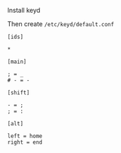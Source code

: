 Install keyd

Then create `/etc/keyd/default.conf`

```
[ids]

*

[main]

; = _
# - = -

[shift]

- = ;
; = :

[alt]

left = home
right = end
```
